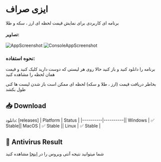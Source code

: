 # ایزی صراف
برنامه ای کاربردی برای نمایش قیمت لحظه ای ارز ، سکه و طلا 

#### تصاویر:
![AppScreenshot](https)
![ConsoleAppScreenshot](https://)


### نحوه استفاده:
برنامه را دانلود کنید و باز کنید حالا روی هر لیستی که دوست دارید کلیک کنید و قیمت همان لحظه را مشاهده کنید 

بخاطر دریافت قیمت (ارز ، طلا و سکه) لحظه ای ممکن است باز شدن لیست ها کنی طول بکشد 

## 📥 Download
دانلود:  [releases]
| Platform | Status |
|----------|----------|| Windows | ✅ Stable|| MacOS | ✅ Stable || Linux | ✅ Stable |



## 🦠 Antivirus Result
شما میتوانید نتیجه آنتی ویروس را در  [اینجا](https://www.virustotal.com/gui/file/676b8f73490092aa7f214a163db9d3512412ad92ad9ce559a405c176f50c4612?nocache=1) مشاهده کنید 

